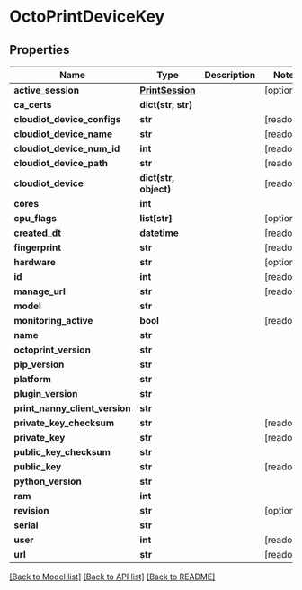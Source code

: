 # OctoPrintDeviceKey


## Properties
Name | Type | Description | Notes
------------ | ------------- | ------------- | -------------
**active_session** | [**PrintSession**](PrintSession.md) |  | [optional] 
**ca_certs** | **dict(str, str)** |  | 
**cloudiot_device_configs** | **str** |  | [readonly] 
**cloudiot_device_name** | **str** |  | [readonly] 
**cloudiot_device_num_id** | **int** |  | [readonly] 
**cloudiot_device_path** | **str** |  | [readonly] 
**cloudiot_device** | **dict(str, object)** |  | [readonly] 
**cores** | **int** |  | 
**cpu_flags** | **list[str]** |  | [optional] 
**created_dt** | **datetime** |  | [readonly] 
**fingerprint** | **str** |  | [readonly] 
**hardware** | **str** |  | [optional] 
**id** | **int** |  | [readonly] 
**manage_url** | **str** |  | [readonly] 
**model** | **str** |  | 
**monitoring_active** | **bool** |  | [readonly] 
**name** | **str** |  | 
**octoprint_version** | **str** |  | 
**pip_version** | **str** |  | 
**platform** | **str** |  | 
**plugin_version** | **str** |  | 
**print_nanny_client_version** | **str** |  | 
**private_key_checksum** | **str** |  | [readonly] 
**private_key** | **str** |  | [readonly] 
**public_key_checksum** | **str** |  | 
**public_key** | **str** |  | [readonly] 
**python_version** | **str** |  | 
**ram** | **int** |  | 
**revision** | **str** |  | [optional] 
**serial** | **str** |  | 
**user** | **int** |  | [readonly] 
**url** | **str** |  | [readonly] 

[[Back to Model list]](../README.md#documentation-for-models) [[Back to API list]](../README.md#documentation-for-api-endpoints) [[Back to README]](../README.md)


